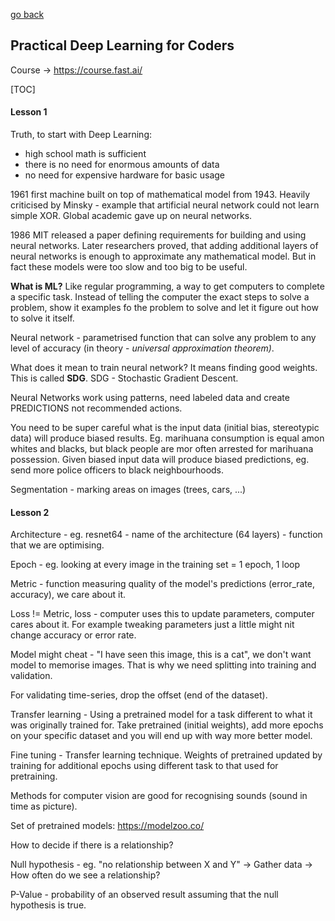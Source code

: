 [go back](https://github.com/pkardas/learning)

## Practical Deep Learning for Coders
Course -> https://course.fast.ai/

[TOC]

#### Lesson 1

Truth, to start with Deep Learning:

- high school math is sufficient
- there is no need for enormous amounts of data
- no need for expensive hardware for basic usage



1961 first machine built on top of mathematical model from 1943. Heavily criticised by Minsky - example that artificial neural network could not learn simple XOR. Global academic gave up on neural networks.

1986 MIT released a paper defining requirements for building and using neural networks. Later researchers proved, that adding additional layers of neural networks is enough to approximate any mathematical model. But in fact these models were too slow and too big to be useful.



**What is ML?** Like regular programming, a way to get computers to complete a specific task. Instead of telling the computer the exact steps to solve a problem, show it examples fo the problem to solve and let it figure out how to solve it itself.



Neural network - parametrised function that can solve any problem to any level of accuracy (in theory - *universal approximation theorem)*.



What does it mean to train neural network? It means finding good weights. This is called **SDG**. SDG - Stochastic Gradient Descent.



Neural Networks work using patterns, need labeled data and create PREDICTIONS not recommended actions. 



You need to be super careful what is the input data (initial bias, stereotypic data) will produce biased results. Eg. marihuana consumption is equal amon whites and blacks, but black people are mor often arrested for marihuana possession. Given biased input data will produce biased predictions, eg. send more police officers to black neighbourhoods. 



Segmentation - marking areas on images (trees, cars, ...)

#### Lesson 2

Architecture - eg. resnet64 - name of the architecture (64 layers) - function that we are optimising.

Epoch - eg. looking at every image in the training set = 1 epoch, 1 loop

Metric - function measuring quality of the model's predictions (error_rate, accuracy), we care about it.

Loss != Metric, loss - computer uses this to update parameters, computer cares about it. For example tweaking parameters just a little might nit change accuracy or error rate.



Model might cheat - "I have seen this image, this is a cat", we don't want model to memorise images. That is why we need splitting into training and validation.



For validating time-series, drop the offset (end of the dataset).



Transfer learning - Using a pretrained model for a task different to what it was originally trained for. Take pretrained (initial weights), add more epochs on your specific dataset and you will end up with way more better model.



Fine tuning - Transfer learning technique. Weights of pretrained updated by training for additional epochs using different task to that used for pretraining.



Methods for computer vision are good for recognising sounds (sound in time as picture).



Set of pretrained models: https://modelzoo.co/



How to decide if there is a relationship?

Null hypothesis - eg. "no relationship between X and Y" -> Gather data -> How often do we see a relationship?

P-Value - probability of an observed result assuming that the null hypothesis is true.



